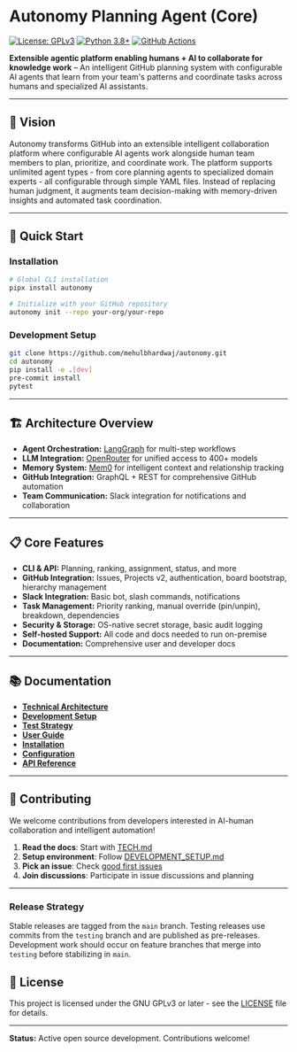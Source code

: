 # Autonomy Planning Agent (Core)

[![License: GPLv3](https://img.shields.io/badge/License-GPLv3-blue.svg)](https://www.gnu.org/licenses/gpl-3.0)
[![Python 3.8+](https://img.shields.io/badge/python-3.8+-blue.svg)](https://www.python.org/downloads/)
[![GitHub Actions](https://github.com/mehulbhardwaj/autonomy/workflows/CI/badge.svg)](https://github.com/mehulbhardwaj/autonomy/actions)

**Extensible agentic platform enabling humans + AI to collaborate for knowledge work** – An intelligent GitHub planning system with configurable AI agents that learn from your team's patterns and coordinate tasks across humans and specialized AI assistants.

---

## 🎯 Vision

Autonomy transforms GitHub into an extensible intelligent collaboration platform where configurable AI agents work alongside human team members to plan, prioritize, and coordinate work. The platform supports unlimited agent types - from core planning agents to specialized domain experts - all configurable through simple YAML files. Instead of replacing human judgment, it augments team decision-making with memory-driven insights and automated task coordination.

---

## 🚀 Quick Start

### Installation
```bash
# Global CLI installation
pipx install autonomy

# Initialize with your GitHub repository
autonomy init --repo your-org/your-repo
```

### Development Setup
```bash
git clone https://github.com/mehulbhardwaj/autonomy.git
cd autonomy
pip install -e .[dev]
pre-commit install
pytest
```

---

## 🏗️ Architecture Overview

- **Agent Orchestration:** [LangGraph](https://github.com/langchain-ai/langgraph) for multi-step workflows
- **LLM Integration:** [OpenRouter](https://openrouter.ai) for unified access to 400+ models
- **Memory System:** [Mem0](https://github.com/mem0ai/mem0) for intelligent context and relationship tracking
- **GitHub Integration:** GraphQL + REST for comprehensive GitHub automation
- **Team Communication:** Slack integration for notifications and collaboration

---

## 📋 Core Features

- **CLI & API:** Planning, ranking, assignment, status, and more
- **GitHub Integration:** Issues, Projects v2, authentication, board bootstrap, hierarchy management
- **Slack Integration:** Basic bot, slash commands, notifications
- **Task Management:** Priority ranking, manual override (pin/unpin), breakdown, dependencies
- **Security & Storage:** OS-native secret storage, basic audit logging
- **Self-hosted Support:** All code and docs needed to run on-premise
- **Documentation:** Comprehensive user and developer docs

---

## 📚 Documentation

- **[Technical Architecture](docs/TECH.md)**
- **[Development Setup](docs/DEVELOPMENT_SETUP.md)**
- **[Test Strategy](docs/TEST.md)**
- **[User Guide](docs/USER_GUIDE.md)**
- **[Installation](docs/INSTALLATION.md)**
- **[Configuration](docs/CONFIGURATION.md)**
- **[API Reference](docs/API.md)**

---

## 🤝 Contributing

We welcome contributions from developers interested in AI-human collaboration and intelligent automation!

1. **Read the docs**: Start with [TECH.md](docs/TECH.md)
2. **Setup environment**: Follow [DEVELOPMENT_SETUP.md](docs/DEVELOPMENT_SETUP.md)
3. **Pick an issue**: Check [good first issues](https://github.com/mehulbhardwaj/autonomy/labels/good%20first%20issue)
4. **Join discussions**: Participate in issue discussions and planning

---

### Release Strategy

Stable releases are tagged from the `main` branch. Testing releases use commits from the `testing` branch and are published as pre-releases. Development work should occur on feature branches that merge into `testing` before stabilizing in `main`.


## 📄 License

This project is licensed under the GNU GPLv3 or later - see the [LICENSE](LICENSE) file for details.

---

**Status:** Active open source development. Contributions welcome!